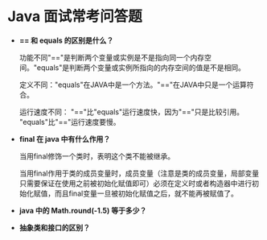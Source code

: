 # Java 面试常考问答题
- **== 和 equals 的区别是什么？**

  功能不同"=="是判断两个变量或实例是不是指向同一个内存空间。"equals"是判断两个变量或实例所指向的内存空间的值是不是相同。

  定义不同："equals"在JAVA中是一个方法。"=="在JAVA中只是一个运算符合。

  运行速度不同： "=="比"equals"运行速度快，因为"=="只是比较引用。 "equals"比"=="运行速度要慢。

- **final 在 java 中有什么作用？**

  当用final修饰一个类时，表明这个类不能被继承。

  当用final作用于类的成员变量时，成员变量（注意是类的成员变量，局部变量只需要保证在使用之前被初始化赋值即可）必须在定义时或者构造器中进行初始化赋值，而且final变量一旦被初始化赋值之后，就不能再被赋值了。

-	**java 中的 Math.round(-1.5) 等于多少？**

-	**抽象类和接口的区别？**

  

